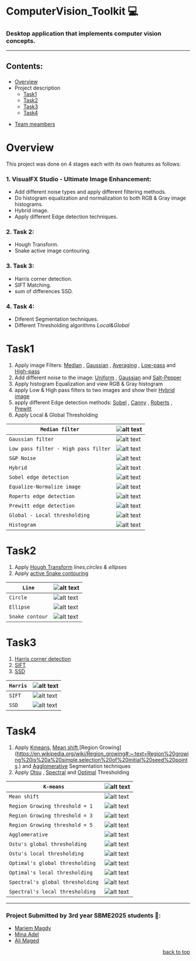 <div id = 'top'></div>

# ComputerVision_Toolkit 💻

### Desktop application that implements computer vision concepts.

---

## <p align='left'>Contents:</p>

- [Overview](#overview)
- Project description
  - [Task1](#task1)
  - [Task2](#task2)
  - [Task3](#task3)
  - [Task4](#task4)
- <p><a href="#members">Team meambers</a></p>

# Overview

This project was done on 4 stages each with its own features as follows:

### 1. VisualFX Studio - Ultimate Image Enhancement:

- Add different noise types and apply different filtering methods.
- Do histogram equalization and normalization to both RGB & Gray image histograms.
- Hybrid image.
- Apply different Edge detection techniques.

### 2. Task 2:

- Hough Transform.
- Snake active image contouring.

### 3. Task 3:

- Harris corner detection.
- SIFT Matching.
- sum of differences SSD.

### 4. Task 4:

- Diferent Segmentation techniques.
- Different Thresholding algorithms _Local&Global_

# Task1

1. Apply image Filters: [Median](https://en.wikipedia.org/wiki/Median_filter#:~:text=The%20median%20filter%20is%20a,edge%20detection%20on%20an%20image) , [Gaussian](https://en.wikipedia.org/wiki/Gaussian_filter#:~:text=In%20electronics%20and%20signal%20processing,would%20have%20infinite%20impulse%20response) , [Averaging](https://en.wikipedia.org/wiki/Geometric_mean_filter) , [Low-pass](https://www.l3harrisgeospatial.com/docs/lowpassfilter.html#:~:text=A%20low%20pass%20filter%20is,reducing%20the%20high%20frequency%20information) and [High-pass](https://www.l3harrisgeospatial.com/docs/highpassfilter.html#:~:text=A%20high%20pass%20filter%20is,reducing%20the%20low%20frequency%20information)
2. Add different noise to the image: [Uniform](<https://en.wikipedia.org/wiki/Image_noise#Quantization_noise_(uniform_noise)>) , [Gaussian](https://en.wikipedia.org/wiki/Image_noise#Gaussian_noise) and [Salt-Pepper](https://en.wikipedia.org/wiki/Image_noise#Salt-and-pepper_noise)
3. Apply histogram Equalization and view RGB & Gray histogram
4. apply Low & High pass filters to two images and show their [Hybrid image](https://en.wikipedia.org/wiki/Hybrid_image)
5. apply different Edge detection methods: [Sobel](https://homepages.inf.ed.ac.uk/rbf/HIPR2/sobel.htm) , [Canny](https://homepages.inf.ed.ac.uk/rbf/HIPR2/canny.htm) , [Roberts](https://homepages.inf.ed.ac.uk/rbf/HIPR2/roberts.htm) , [Prewitt](https://homepages.inf.ed.ac.uk/rbf/HIPR2/prewitt.htm)
6. Apply Local & Global Thresholding

| `Median filter`                      | ![alt text](screenshots/task_1/median_filter.png)        |
| ------------------------------------ | -------------------------------------------------------- |
| `Gaussian filter`                    | ![alt text](screenshots/task_1/gaussian.png)             |
| `Low pass filter - High pass filter` | ![alt text](screenshots/task_1/low_high_pass_filter.png) |
| `S&P Noise`                          | ![alt text](screenshots/task_1/salt_pepper.png)          |
| `Hybrid`                             | ![alt text](screenshots/task_1/hybrid.png)               |
| `Sobel edge detection`               | ![alt text](screenshots/task_1/sobel.png)                |
| `Equalize-Normalize image`           | ![alt text](screenshots/task_1/equalize_normalize.png)   |
| `Roperts edge detection`             | ![alt text](screenshots/task_1/roberts.png)              |
| `Prewitt edge detection`             | ![alt text](screenshots/task_1/prewitt.png)              |
| `Global - Local thresholding`        | ![alt text](screenshots/task_1/thresholding.png)         |
| `Histogram`                          | ![alt text](screenshots/task_1/rgb_histogram.png)        |

# Task2

1. Apply [Hough Transform](https://en.wikipedia.org/wiki/Hough_transform#:~:text=The%20Hough%20transform%20is%20a,shapes%20by%20a%20voting%20procedure.) _lines,circles & ellipses_
2. Apply [active Snake contouring](https://en.wikipedia.org/wiki/Active_contour_model)

| `Line`          | ![alt text](https://github.com/MahmoudRabea13/ComputerVision_Toolkit/blob/main/snaps/houghlines.jpg)    |
| --------------- | ------------------------------------------------------------------------------------------------------- |
| `Circle`        | ![alt text](https://github.com/MahmoudRabea13/ComputerVision_Toolkit/blob/main/snaps/CircleHough.jpg)   |
| `Ellipse`       | ![alt text](https://github.com/MahmoudRabea13/ComputerVision_Toolkit/blob/main/snaps/Houghellipse2.jpg) |
| `Snake contour` | ![alt text](https://github.com/MahmoudRabea13/ComputerVision_Toolkit/blob/main/snaps/contouroutput.jpg) |

# Task3

1. [Harris corner detection](https://en.wikipedia.org/wiki/Harris_corner_detector#:~:text=The%20Harris%20corner%20detector%20is,improvement%20of%20Moravec's%20corner%20detector.)
2. [SIFT](<https://www.sciencedirect.com/topics/computer-science/scale-invariant-feature-transform#:~:text=Scale%2DInvariant%20Feature%20Transform%20(SIFT)%E2%80%94SIFT%20is%20an,Keypoints%20Detection%2C%20and%20Feature%20Description.>)
3. [SSD](https://en.wikipedia.org/wiki/Sum_of_absolute_differences#:~:text=In%20digital%20image%20processing%2C%20the,block%20being%20used%20for%20comparison.)

| `Harris` | ![alt text](https://github.com/MahmoudRabea13/ComputerVision_Toolkit/blob/main/snaps/harris.jpg) |
| -------- | ------------------------------------------------------------------------------------------------ |
| `SIFT`   | ![alt text](https://github.com/MahmoudRabea13/ComputerVision_Toolkit/blob/main/snaps/sift.jpg)   |
| `SSD`    | ![alt text](https://github.com/MahmoudRabea13/ComputerVision_Toolkit/blob/main/snaps/ssd.jpg)    |

# Task4

1. Apply [Kmeans](https://www.geeksforgeeks.org/image-segmentation-using-k-means-clustering/), [Mean shift](https://towardsdatascience.com/understanding-mean-shift-clustering-and-implementation-with-python-6d5809a2ac40#:~:text=Mean%20shift%20is%20an%20unsupervised,clusters%20in%20the%20feature%20space.),[Region Growing](https://en.wikipedia.org/wiki/Region_growing#:~:text=Region%20growing%20is%20a%20simple,selection%20of%20initial%20seed%20points.) and [Agglomerative](https://ieeexplore.ieee.org/document/1044838/) Segmentation techniques
2. Apply [Otsu](https://en.wikipedia.org/wiki/Otsu%27s_method) , [Spectral](https://medium.com/abraia/hyperspectral-image-classification-with-python-7dce4ebcda0a) and [Optimal](https://www.researchgate.net/publication/32973889_Optimal_thresholding_for_image_segmentation) Thresholding

| `K-means`                        | ![alt text](screenshots/task_4/K-Means.png)                            |
| -------------------------------- | ---------------------------------------------------------------------- |
| `Mean shift`                     | ![alt text](screenshots/task_4/Mean%20Shift.jpg)                       |
| `Region Growing threshold = 1`   | ![alt text](screenshots/task_4/Region%20Growing%20th1.png)             |
| `Region Growing threshold = 3`   | ![alt text](screenshots/task_4/Region%20Growing%20th3.png)             |
| `Region Growing threshold = 5`   | ![alt text](screenshots/task_4/Region%20Growing%20th5.png)             |
| `Agglomerative`                  | ![alt text](screenshots/task_4/Agglomerative.png)                      |
| `Ostu's global thresholding`     | ![alt text](screenshots/task_4/Otsu’s%20global%20thresholding.png)     |
| `Ostu's local thresholding`      | ![alt text](screenshots/task_4/Otsu’s%20local%20thresholding.png)      |
| `Optimal's global thresholding`  | ![alt text](screenshots/task_4/Optimal’s%20global%20thresholding.png)  |
| `Optimal's local thresholding`   | ![alt text](screenshots/task_4/Optimal’s%20local%20thresholding.png)   |
| `Spectral's global thresholding` | ![alt text](screenshots/task_4/Spectral’s%20global%20thresholding.png) |
| `Spectral's local thresholding`  | ![alt text](screenshots/task_4/Spectral’s%20local%20thresholding.png)  |

---

<div id='members'>
   
### Project Submitted by 3rd year SBME2025 students 💉:
* [Mariem Magdy](https://github.com/MariemMagdi) 
* [Mina Adel](https://github.com/Mina-A-Tayeh) 
* [Ali Maged](https://github.com/alimaged10)

</div>

<p align="right"><a href="#top">back to top</a></p>
